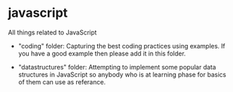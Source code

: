 javascript
==========

All things related to JavaScript

* "coding" folder:
Capturing the best coding practices using examples. If you have a good example then please add it in this folder.

* "datastructures" folder:
Attempting to implement some popular data structures in JavaScript so anybody who is at learning phase for basics of them can use as referance.